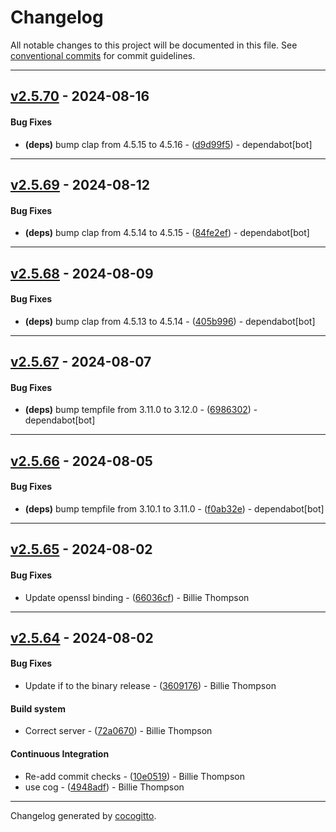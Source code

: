# Changelog
All notable changes to this project will be documented in this file. See [conventional commits](https://www.conventionalcommits.org/) for commit guidelines.

- - -
## [v2.5.70](https://github.com/PurpleBooth/git-moves-together/compare/d9d99f5ceb94cd5106c4cdbced214283dba458d9..v2.5.70) - 2024-08-16
#### Bug Fixes
- **(deps)** bump clap from 4.5.15 to 4.5.16 - ([d9d99f5](https://github.com/PurpleBooth/git-moves-together/commit/d9d99f5ceb94cd5106c4cdbced214283dba458d9)) - dependabot[bot]

- - -

## [v2.5.69](https://github.com/PurpleBooth/git-moves-together/compare/84fe2efbd5185313e670b4f752aaf1344885d4e6..v2.5.69) - 2024-08-12
#### Bug Fixes
- **(deps)** bump clap from 4.5.14 to 4.5.15 - ([84fe2ef](https://github.com/PurpleBooth/git-moves-together/commit/84fe2efbd5185313e670b4f752aaf1344885d4e6)) - dependabot[bot]

- - -

## [v2.5.68](https://github.com/PurpleBooth/git-moves-together/compare/405b996d60b31de4b4d58c1ffc4f9ddb416af758..v2.5.68) - 2024-08-09
#### Bug Fixes
- **(deps)** bump clap from 4.5.13 to 4.5.14 - ([405b996](https://github.com/PurpleBooth/git-moves-together/commit/405b996d60b31de4b4d58c1ffc4f9ddb416af758)) - dependabot[bot]

- - -

## [v2.5.67](https://github.com/PurpleBooth/git-moves-together/compare/69863021e6e9c0c55fe2f7aeec79f3c5daf8e8b2..v2.5.67) - 2024-08-07
#### Bug Fixes
- **(deps)** bump tempfile from 3.11.0 to 3.12.0 - ([6986302](https://github.com/PurpleBooth/git-moves-together/commit/69863021e6e9c0c55fe2f7aeec79f3c5daf8e8b2)) - dependabot[bot]

- - -

## [v2.5.66](https://github.com/PurpleBooth/git-moves-together/compare/f0ab32e15825f8faf60e9ec91293cc2a6e31c66f..v2.5.66) - 2024-08-05
#### Bug Fixes
- **(deps)** bump tempfile from 3.10.1 to 3.11.0 - ([f0ab32e](https://github.com/PurpleBooth/git-moves-together/commit/f0ab32e15825f8faf60e9ec91293cc2a6e31c66f)) - dependabot[bot]

- - -

## [v2.5.65](https://github.com/PurpleBooth/git-moves-together/compare/66036cfc9e7eaead43fe8ff90e55a5850c898447..v2.5.65) - 2024-08-02
#### Bug Fixes
- Update openssl binding - ([66036cf](https://github.com/PurpleBooth/git-moves-together/commit/66036cfc9e7eaead43fe8ff90e55a5850c898447)) - Billie Thompson

- - -

## [v2.5.64](https://github.com/PurpleBooth/git-moves-together/compare/4948adfbbc759a78cb3a78aed0a3771cc3d72ec7..v2.5.64) - 2024-08-02
#### Bug Fixes
- Update if to the binary release - ([3609176](https://github.com/PurpleBooth/git-moves-together/commit/3609176044c5670749be03ea83775e7047801b3e)) - Billie Thompson
#### Build system
- Correct server - ([72a0670](https://github.com/PurpleBooth/git-moves-together/commit/72a0670a187763a4efb5f3ac73b94a5fcfd70973)) - Billie Thompson
#### Continuous Integration
- Re-add commit checks - ([10e0519](https://github.com/PurpleBooth/git-moves-together/commit/10e05197abcd175c6aa7d69b7b85105cfe137281)) - Billie Thompson
- use cog - ([4948adf](https://github.com/PurpleBooth/git-moves-together/commit/4948adfbbc759a78cb3a78aed0a3771cc3d72ec7)) - Billie Thompson

- - -

Changelog generated by [cocogitto](https://github.com/cocogitto/cocogitto).